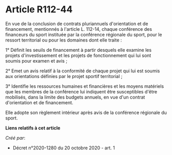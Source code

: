 # Article R112-44

En vue de la conclusion de contrats pluriannuels d'orientation et de financement, mentionnés à l'article L. 112-14, chaque
conférence des financeurs du sport instituée par la conférence régionale du sport, pour le ressort territorial ou pour les
domaines dont elle traite :

1° Définit les seuils de financement à partir desquels elle examine les projets d'investissement et les projets de
fonctionnement qui lui sont soumis pour examen et avis ;

2° Emet un avis relatif à la conformité de chaque projet qui lui est soumis aux orientations définies par le projet sportif
territorial ;

3° Identifie les ressources humaines et financières et les moyens matériels que les membres de la conférence lui indiquent
être susceptibles d'être mobilisés, dans la limite des budgets annuels, en vue d'un contrat d'orientation et de financement.

Elle adopte son règlement intérieur après avis de la conférence régionale du sport.

**Liens relatifs à cet article**

_Créé par_:

  - Décret n°2020-1280 du 20 octobre 2020 - art. 1
